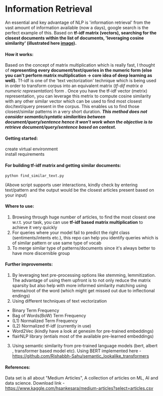 # Information Retrieval
An essential and key advantage of NLP is 'information retrieval' from the vast amount of information available (now a days), google search is the perfect example of this. Based on **tf-idf matrix (vectors), searching for the closest documents within the list of documents, 'leveraging cosine similarity' (illustrated here [image](https://user-images.githubusercontent.com/69572197/141833763-bd659ea3-5476-4e49-8f4c-a348eb40a162.png)).**


#### How it works:
Based on the concept of matrix multiplication which is really fast, I thought of **representing every document/text/queries in the numeric form (else you can't perform matrix multiplication -> core idea of deep learning as well).** Tf-idf is one of the 'text vectorization' technique which is being used in order to transform corpus into an equivalent matrix (*tf-dif matrix a numeric representation*) form . Once you have the tf-idf vector (metrix) representation, you can leverage this metrix to compute cosine similarity with any other similar vector which can be used to find most closest doc/text/query present in the corpus. This enables us to find those closest/similar patterns in a very short duration. ***This method does not consider semantic/syntatic similarities between document/query/sentence hence it won't work when the objective is to retrieve document/query/sentence based on context.***  


#### Getting started:
create virtual environment<br>
install requirements

#### For building tf-idf matrix and getting similar documents: 
```
python find_similar_text.py
``` 
(Above script supports user interactions, kindly check by entering text/pattern and the output would be the closest articles present based on your input)

#### Where to use:
1) Browsing through huge number of articles, to find the most closest one w.r.t. your task, you can use **tf-idf based matrix multiplication** to achieve it very quickly
2) For queries where your model fail to predict the right class (sentiments/intents etc.), this repo can help you identify queries which is of similar pattern or use same type of vocab
3) To merge similar type of patterns/documents since it's always better to have more discernible group

#### Further improvements:
1) By leveraging text pre-processing options like stemming, lemmitization. The advantage of using them upfront is to not only reduce the matrix sparsity but also help with more informed similarity matching using lemma/root of the word (which might get missed out due to inflectional endings)
2) Using different techniques of text vectorization
- Binary Term Frequency
- Bag of Words(BoW) Term Frequency
- (L1) Normalized Term Frequency
- (L2) Normalized tf-idf (currently in use)
- Word2Vec (kindly have a look at genesim for pre-trained embeddings) 
- flairNLP library (entials most of the available pre-learned embeddings)
3) Using semantic similarity from pre-trained language models (bert, albert , transformer based model etc). Using BERT implemented here - https://github.com/Rishabbh-Sahu/semantic_lookalike_transformers

#### References: 
Data set is all about "Medium Articles", A collection of articles on ML, AI and data science. Download link - https://www.kaggle.com/hsankesara/medium-articles?select=articles.csv

